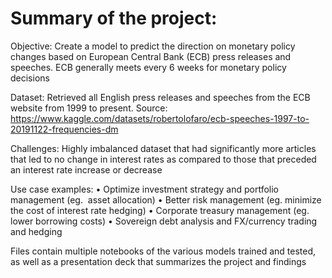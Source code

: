 # Summary of the project:

Objective: Create a model to predict the direction on monetary policy changes based on European Central Bank (ECB) press releases and speeches. ECB generally meets every 6 weeks for monetary policy decisions

Dataset: Retrieved all English press releases and speeches from the ECB website from 1999 to present.
Source: https://www.kaggle.com/datasets/robertolofaro/ecb-speeches-1997-to-20191122-frequencies-dm

Challenges: Highly imbalanced dataset that had significantly more articles that led to no change in interest rates as compared to those that preceded an interest rate increase or decrease

Use case examples:
	•	Optimize investment strategy and portfolio management (eg.  asset allocation)
	•	Better risk management (eg. minimize the cost of interest rate hedging)
	•	Corporate treasury management (eg. lower borrowing costs)
	•	Sovereign debt analysis and FX/currency trading and hedging

Files contain multiple notebooks of the various models trained and tested, as well as a presentation deck that summarizes the project and findings